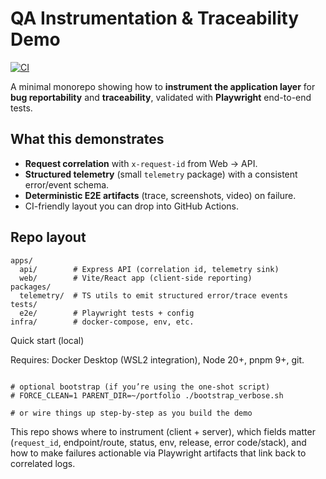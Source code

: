 # QA Instrumentation & Traceability Demo
[![CI](https://github.com/majorelk/qa-instrumentation-traceability-demo/actions/workflows/ci.yml/badge.svg)](https://github.com/majorelk/qa-instrumentation-traceability-demo/actions/workflows/ci.yml)

A minimal monorepo showing how to **instrument the application layer** for **bug reportability** and **traceability**, validated with **Playwright** end-to-end tests.

## What this demonstrates
- **Request correlation** with `x-request-id` from Web → API.
- **Structured telemetry** (small `telemetry` package) with a consistent error/event schema.
- **Deterministic E2E artifacts** (trace, screenshots, video) on failure.
- CI-friendly layout you can drop into GitHub Actions.

## Repo layout
```text
apps/
  api/        # Express API (correlation id, telemetry sink)
  web/        # Vite/React app (client-side reporting)
packages/
  telemetry/  # TS utils to emit structured error/trace events
tests/
  e2e/        # Playwright tests + config
infra/        # docker-compose, env, etc.
```
Quick start (local)

Requires: Docker Desktop (WSL2 integration), Node 20+, pnpm 9+, git.
```

# optional bootstrap (if you’re using the one-shot script)
# FORCE_CLEAN=1 PARENT_DIR=~/portfolio ./bootstrap_verbose.sh

# or wire things up step-by-step as you build the demo
```

This repo shows where to instrument (client + server), which fields matter (`request_id`, endpoint/route, status, env, release, error code/stack), and how to make failures actionable via Playwright artifacts that link back to correlated logs.
